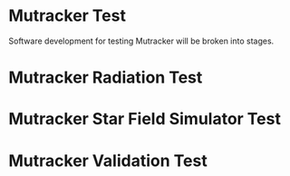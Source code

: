 # Mutracker Test
Software development for testing Mutracker will be broken into stages.

# Mutracker Radiation Test

# Mutracker Star Field Simulator Test

# Mutracker Validation Test